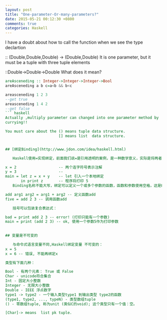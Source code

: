 ```yaml
---
layout: post
title: "One-parameter-Or-many-parameters?"
date: 2015-05-21 00:12:30 +0800
comments: true
categories: Haskell
---
```


I have a doubt about how to call the function when 
we see the type declartion

:: (Double,Double,Double) -> (Double,Double)
It is one parameter, but it must be a tuple with three tuple elements

::Double->Double->Double
What does it mean?

<!--more-->
``` haskell
areAsceneding :: Integer->Integer->Integer->Bool
areAsceneding a b c=a<b && b<c

areasceneding 1 2 3
--get true
areasceneding 1 4 2
--get false
``` haskell
Actually ,multiply parameter can changed into one parameter method by
currying!!

You must care about the () means tuple data structure. 
                        [] means list  data structure.


## [绑定Binding](http://www.jdon.com/idea/haskell.html)

　　Haskell使用=实现绑定，前面我们说=是引用透明的案例，是一种数学意义，实际是将两者绑定了。

x = 2                   -- 两个连字符号表示注解
y = 3                   --    
main = let z = x + y    -- let 引入一个本地绑定
       in print z       -- 程序将打印 5
　　Binding名称不能大写，绑定可以定义一个或多个参数的函数，函数和参数使用空格，这是Haskell区别其他语言的简洁之处：

add arg1 arg2 = arg1 + arg2 -- 定义函数add
five = add 2 3 -- 调用函数add

　　括号可以包装复合表达式：

bad = print add 2 3 -- error! (打印只能有一个参数)
main = print (add 2 3) -- ok, 使用一个参数5作为打印参数
 
      
## 变量是不可变的

　　与命令式语言变量不同,Haskell绑定变量 不可变的：
x = 5
x = 6 -- 错误, 不能再绑定x

类型有下面几种：

Bool - 有两个元素： True 或 False
Char - unicode符合集合
Int - 固定大小整数
Integer - 无限大小整数
Double - IEEE 浮点数字
type1 -> type2 - 一个输入类型type1 到输出类型 type2的函数
(type1, type2, ..., typeN) - 类型数组tuple
() - 零数组tuple, 称为unit (类似C的void); 这个类型只有一个值：空。

[Char]-> means  list pk tuple.
